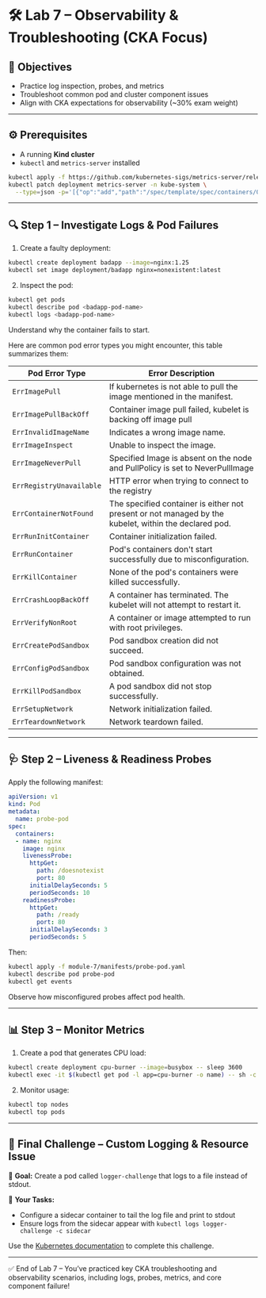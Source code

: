 # 🛠️ Lab 7 – Observability & Troubleshooting (CKA Focus)

## 🎯 Objectives

* Practice log inspection, probes, and metrics
* Troubleshoot common pod and cluster component issues
* Align with CKA expectations for observability (\~30% exam weight)

---

## ⚙️ Prerequisites

* A running **Kind cluster**
* `kubectl` and `metrics-server` installed

```bash
kubectl apply -f https://github.com/kubernetes-sigs/metrics-server/releases/latest/download/components.yaml
kubectl patch deployment metrics-server -n kube-system \
  --type=json -p='[{"op":"add","path":"/spec/template/spec/containers/0/args/-","value":"--kubelet-insecure-tls"}]'
```

---

## 🔍 Step 1 – Investigate Logs & Pod Failures

1. Create a faulty deployment:

```bash
kubectl create deployment badapp --image=nginx:1.25
kubectl set image deployment/badapp nginx=nonexistent:latest
```

2. Inspect the pod:

```bash
kubectl get pods
kubectl describe pod <badapp-pod-name>
kubectl logs <badapp-pod-name>
```

Understand why the container fails to start.

Here are common pod error types you might encounter, this table summarizes them:


| Pod Error Type | Error Description |
|----------------|-------------------|
| `ErrImagePull` | If kubernetes is not able to pull the image mentioned in the manifest. |
| `ErrImagePullBackOff` | Container image pull failed, kubelet is backing off image pull |
| `ErrInvalidImageName` | Indicates a wrong image name. |
| `ErrImageInspect` | Unable to inspect the image. |
| `ErrImageNeverPull` | Specified Image is absent on the node and PullPolicy is set to NeverPullImage |
| `ErrRegistryUnavailable` | HTTP error when trying to connect to the registry |
| `ErrContainerNotFound` | The specified container is either not present or not managed by the kubelet, within the declared pod. |
| `ErrRunInitContainer` | Container initialization failed. |
| `ErrRunContainer` | Pod's containers don't start successfully due to misconfiguration. |
| `ErrKillContainer` | None of the pod's containers were killed successfully. |
| `ErrCrashLoopBackOff` | A container has terminated. The kubelet will not attempt to restart it. |
| `ErrVerifyNonRoot` | A container or image attempted to run with root privileges. |
| `ErrCreatePodSandbox` | Pod sandbox creation did not succeed. |
| `ErrConfigPodSandbox` | Pod sandbox configuration was not obtained. |
| `ErrKillPodSandbox` | A pod sandbox did not stop successfully. |
| `ErrSetupNetwork` | Network initialization failed. |
| `ErrTeardownNetwork` | Network teardown failed. |

---

## 🩺 Step 2 – Liveness & Readiness Probes

Apply the following manifest:

```yaml
apiVersion: v1
kind: Pod
metadata:
  name: probe-pod
spec:
  containers:
  - name: nginx
    image: nginx
    livenessProbe:
      httpGet:
        path: /doesnotexist
        port: 80
      initialDelaySeconds: 5
      periodSeconds: 10
    readinessProbe:
      httpGet:
        path: /ready
        port: 80
      initialDelaySeconds: 3
      periodSeconds: 5
```

Then:

```bash
kubectl apply -f module-7/manifests/probe-pod.yaml
kubectl describe pod probe-pod
kubectl get events
```

Observe how misconfigured probes affect pod health.

---

## 📊 Step 3 – Monitor Metrics

1. Create a pod that generates CPU load:

```bash
kubectl create deployment cpu-burner --image=busybox -- sleep 3600
kubectl exec -it $(kubectl get pod -l app=cpu-burner -o name) -- sh -c "while true; do yes > /dev/null; done"
```

2. Monitor usage:

```bash
kubectl top nodes
kubectl top pods
```

---

## 🧩 Final Challenge – Custom Logging & Resource Issue

🔸 **Goal:** Create a pod called `logger-challenge` that logs to a file instead of stdout.

🔸 **Your Tasks:**

* Configure a sidecar container to tail the log file and print to stdout
* Ensure logs from the sidecar appear with `kubectl logs logger-challenge -c sidecar`

Use the [Kubernetes documentation](https://kubernetes.io/docs/concepts/cluster-administration/logging/) to complete this challenge.

---

✅ End of Lab 7 – You’ve practiced key CKA troubleshooting and observability scenarios, including logs, probes, metrics, and core component failure!
